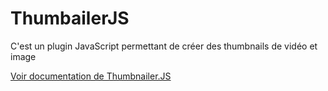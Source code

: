 # ThumbailerJS
C'est un plugin JavaScript permettant de créer des thumbnails de vidéo et image

[Voir documentation de Thumbnailer.JS](http://thumbnailerjs.gendt.fr/ "Documentation Thumbnailer.JS")


